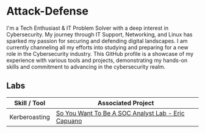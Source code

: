 # Attack-Defense

I'm a Tech Enthusiast & IT Problem Solver with a deep interest in Cybersecurity. My journey through IT Support, Networking, and Linux has sparked my passion for securing and defending digital landscapes. I am currently channeling all my efforts into studying and preparing for a new role in the Cybersecurity industry. This GitHub profile is a showcase of my experience with various tools and projects, demonstrating my hands-on skills and commitment to advancing in the cybersecurity realm.


## Labs

| Skill / Tool                                        |                                    Associated Project                   |
|--------------------------------------------------------------|----------------------------------------------------------------|
| Kerberoasting | <a href="https://github.com/Matt4llan/SYWTBASA-Lab">So You Want To Be A SOC Analyst Lab - Eric Capuano</a>|

